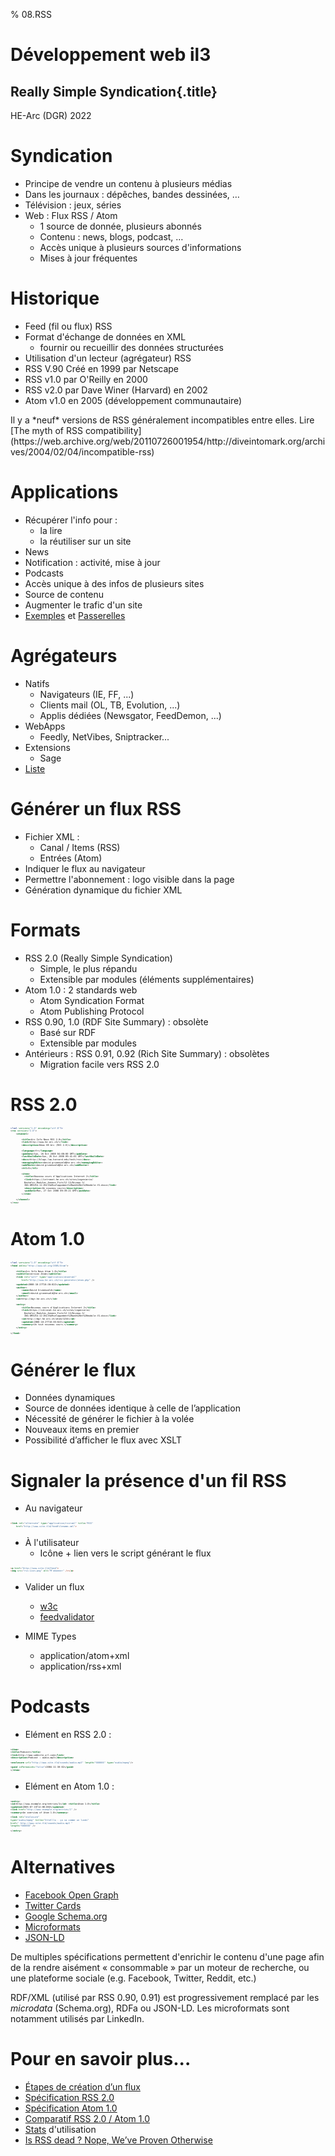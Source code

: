 % 08.RSS

# Développement web il3

## Really Simple Syndication{.title}

<footer>HE-Arc (DGR) 2022</footer>

# Syndication

* Principe de vendre un contenu à plusieurs médias
* Dans les journaux : dépêches, bandes dessinées, …
* Télévision : jeux, séries
* Web : Flux RSS / Atom
	* 1 source de donnée, plusieurs abonnés
	* Contenu : news, blogs, podcast, …
	* Accès unique à plusieurs sources d'informations
	* Mises à jour fréquentes

# Historique

* Feed (fil ou flux) RSS
* Format d'échange de données en XML
	* fournir ou recueillir des données structurées
* Utilisation d'un lecteur (agrégateur) RSS
* RSS V.90 Créé en 1999 par Netscape
* RSS v1.0 par O'Reilly en 2000
* RSS v2.0 par Dave Winer (Harvard) en 2002
* Atom v1.0 en 2005 (développement communautaire)

<div class="notes">
Il y a *neuf* versions de RSS généralement incompatibles entre elles.
Lire [The myth of RSS compatibility](https://web.archive.org/web/20110726001954/http://diveintomark.org/archives/2004/02/04/incompatible-rss)
</div>

# Applications

* Récupérer l'info pour :
	* la lire
	* la réutiliser sur un site
* News
* Notification : activité, mise à jour
* Podcasts
* Accès unique à des infos de plusieurs sites
* Source de contenu
* Augmenter le trafic d'un site
* [Exemples][1] et [Passerelles][2]

# Agrégateurs

* Natifs
	* Navigateurs (IE, FF, ...)
	* Clients mail (OL, TB, Evolution, ...)
	* Applis dédiées (Newsgator, FeedDemon, ...)
* WebApps
	* Feedly, NetVibes, Sniptracker...
* Extensions
	* Sage
* [Liste][3]

# Générer un flux RSS

* Fichier XML :
	* Canal / Items (RSS)
	* Entrées (Atom)
* Indiquer le flux au navigateur
* Permettre l'abonnement : logo visible dans la page
* Génération dynamique du fichier XML

# Formats

* RSS 2.0 (Really Simple Syndication)
	* Simple, le plus répandu
	* Extensible par modules (éléments supplémentaires)
* Atom 1.0 : 2 standards web
	* Atom Syndication Format
	* Atom Publishing Protocol
* RSS 0.90, 1.0 (RDF Site Summary) : obsolète
	* Basé sur RDF
	* Extensible par modules
* Antérieurs : RSS 0.91, 0.92 (Rich Site Summary) : obsolètes
	* Migration facile vers RSS 2.0

# RSS 2.0

```xml
<?xml version="1.0" encoding="utf-8"?>
<rss version="2.0">
	<channel>
	
		<title>Arc Info News RSS 2.0</title>
		<link>http://www.he-arc.ch/</link>
		<description>News HE-Arc (RSS 2.0)</description>
		
		<language>fr</language>
		<pubDate>Sun, 26 Oct 2008 04:00:00 GMT</pubDate>
		<lastBuildDate>Sun, 26 Oct 2008 09:41:01 GMT</lastBuildDate>
		<docs>http://blogs.law.harvard.edu/tech/rss</docs>
		<managingEditor>david.grunenwald@he-arc.ch</managingEditor>
		<webMaster>david.grunenwald@he-arc.ch</webMaster>
		<ttl>5</ttl>
	
		<item>
		  <title>Nouveau cours d'Applications Internet 2</title>
		  <link>https://intranet.he-arc.ch/sites/ingenierie/
		  Bachelor_Modules_Annees_Fich/12-13/Niveau-3/
		  ING-DM3254-12-D%C3%A9veloppement%20web%20et%20mobile-V1.docx</link>
		  <description>Un nouveau cours</description>
		  <pubDate>Mon, 27 Oct 2008 09:39:21 GMT</pubDate>
		</item>
	
	</channel>
</rss>
```

# Atom 1.0

```xml
<?xml version="1.0" encoding="utf-8"?>
<feed xmlns="http://www.w3.org/2005/Atom">
 
	<title>Arc Info News Atom 1.0</title>
	<subtitle>version Atom</subtitle>
	<link rel="self" type="application/atom+xml" 
		href="http://www.he-arc.ch/rss-generator/atom.php" />

	<updated>2008-10-27T18:30:02Z</updated>
	<author>
		<name>David Grunenwald</name>
		<email>david.grunenwald@he-arc.ch</email>
	</author>
	<id>http://dgr.he-arc.ch/</id>
	 
	<entry>
		<title>Nouveau cours d'Applications Internet 2</title>
		<link>https://intranet.he-arc.ch/sites/ingenierie/
		  Bachelor_Modules_Annees_Fich/12-13/Niveau-3/
		  ING-DM3254-12-D%C3%A9veloppement%20web%20et%20mobile-V1.docx</link>
		<id>http://dgr.he-arc.ch/atom/1234</id>
		<updated>2008-10-27T18:30:02Z</updated>
		<summary>Un tout nouveau cours.</summary>
	</entry>
 
</feed>
```

# Générer le flux

* Données dynamiques
* Source de données identique à celle de l’application
* Nécessité de générer le fichier à la volée
* Nouveaux items en premier
* Possibilité d’afficher le flux avec XSLT

# Signaler la présence d'un fil RSS

* Au navigateur
```html
<link rel="alternate" type="application/rss+xml" title="RSS" 
	href="http://www.site.tld/feedfilename.xml">
```
	
* À l'utilisateur
	* Icône + lien vers le script générant le flux
```html
<a href="http://www.site.tld/feed">
<img src="rss-icon.png" alt="M'abonner" /></a> 
```
   
* Valider un flux
	* [w3c][4]
	* [feedvalidator][5]

* MIME Types
	* application/atom+xml
	* application/rss+xml

# Podcasts

* Elément <enclosure/> en RSS 2.0 :

```xml
<item>
<title>Podcast</title>
<link>http://www.website_url.com</link>
<description>Podcast : audio.mp3</description>

<enclosure url="http://www.site.tld/sounds/audio.mp3" length="666666" type="audio/mpeg"/>

<guid isPermaLink="false">2004-11-30-02</guid>
</item>
```

* Elément <link/> en Atom 1.0 :

```xml
<entry> 
<id>http://www.example.org/entries/1</id> <title>Atom 1.0</title> 
<updated>2005-07-15T12:00:00Z</updated> 
<link href="http://www.example.org/entries/1" /> 
<summary>An overview of Atom 1.0</summary> 

<link rel="enclosure" 
type="audio/mpeg" title="Sttellla - ça va comme un lundi" 
href=" http://www.site.tld/sounds/audio.mp3 "
length="666666" />

</entry>
```

# Alternatives

* [Facebook Open Graph](http://ogp.me/)
* [Twitter Cards](https://dev.twitter.com/cards/overview)
* [Google Schema.org](http://schema.org/)
* [Microformats](http://microformats.org/)
* [JSON-LD](http://json-ld.org/)

De multiples spécifications permettent d'enrichir le contenu d'une page afin
de la rendre aisément « consommable » par un moteur de recherche, ou une
plateforme sociale (e.g. Facebook, Twitter, Reddit, etc.) 

RDF/XML (utilisé par RSS 0.90, 0.91) est progressivement remplacé par les
_microdata_ (Schema.org), RDFa ou JSON-LD. Les microformats sont notamment utilisés par LinkedIn.

# Pour en savoir plus...

* [Étapes de création d’un flux][6]
* [Spécification RSS 2.0][7]
* [Spécification Atom 1.0][8]
* [Comparatif RSS 2.0 / Atom 1.0][9]
* [Stats][10] d'utilisation
* [Is RSS dead ? Nope, We’ve Proven Otherwise][11]

<!-- Bibliographie -->
[1]:https://www.feedforall.com/100-uses-of-rss-feeds.htm
[2]:https://www.makeuseof.com/tag/14-other-ways-to-use-rss-feeds/
[3]:https://en.wikipedia.org/wiki/Comparison_of_feed_aggregators
[4]:https://validator.w3.org/feed/
[5]:https://www.feedvalidator.org/
[6]:https://www.xul.fr/xml-rss.html
[7]:https://www.rssboard.org/rss-specification
[8]:https://tools.ietf.org/html/rfc4287
[9]:https://www.differencebetween.info/difference-between-rss-and-atom
[10]:https://trends.builtwith.com/feeds
[11]:https://www.wprssaggregator.com/is-rss-dead/


<!-- Hack -->
<style>
	.sourceCode {
    font-size: 64%;
	line-height: 80%;
    margin: 0 auto;
	overflow: hidden; 
  }
  
  #sources {display:none}  
</style>
 
